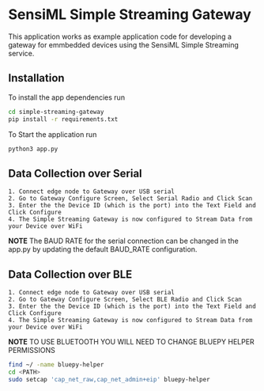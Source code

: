 # SensiML Simple Streaming Gateway

This application works as example application code for developing a gateway for emmbedded devices using the SensiML Simple Streaming service.

## Installation

To install the app dependencies run

```bash
cd simple-streaming-gateway
pip install -r requirements.txt
```

To Start the application run

```bash
python3 app.py
```

## Data Collection over Serial

    1. Connect edge node to Gateway over USB serial
    2. Go to Gateway Configure Screen, Select Serial Radio and Click Scan
    3. Enter the the Device ID (which is the port) into the Text Field and Click Configure
    4. The Simple Streaming Gateway is now configured to Stream Data from your Device over WiFi

**NOTE** The BAUD RATE for the serial connection can be changed in the app.py by updating the default BAUD_RATE configuration.

## Data Collection over BLE

    1. Connect edge node to Gateway over USB serial
    2. Go to Gateway Configure Screen, Select BLE Radio and Click Scan
    3. Enter the the Device ID (which is the port) into the Text Field and Click Configure
    4. The Simple Streaming Gateway is now configured to Stream Data from your Device over WiFi

**NOTE** TO USE BLUETOOTH YOU WILL NEED TO CHANGE BLUEPY HELPER PERMISSIONS

```bash
find ~/ -name bluepy-helper
cd <PATH>
sudo setcap 'cap_net_raw,cap_net_admin+eip' bluepy-helper
```
